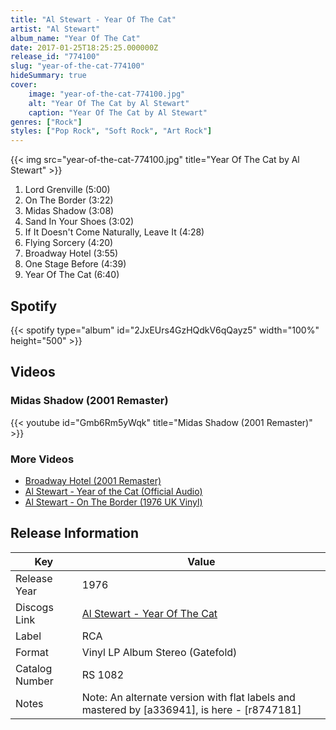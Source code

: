 ```yaml
---
title: "Al Stewart - Year Of The Cat"
artist: "Al Stewart"
album_name: "Year Of The Cat"
date: 2017-01-25T18:25:25.000000Z
release_id: "774100"
slug: "year-of-the-cat-774100"
hideSummary: true
cover:
    image: "year-of-the-cat-774100.jpg"
    alt: "Year Of The Cat by Al Stewart"
    caption: "Year Of The Cat by Al Stewart"
genres: ["Rock"]
styles: ["Pop Rock", "Soft Rock", "Art Rock"]
---
```


{{< img src="year-of-the-cat-774100.jpg" title="Year Of The Cat by Al Stewart" >}}

<!-- section break -->

1. Lord Grenville (5:00)
2. On The Border (3:22)
3. Midas Shadow (3:08)
4. Sand In Your Shoes (3:02)
5. If It Doesn't Come Naturally, Leave It (4:28)
6. Flying Sorcery (4:20)
7. Broadway Hotel (3:55)
8. One Stage Before (4:39)
9. Year Of The Cat (6:40)

<!-- section break -->


## Spotify
{{< spotify type="album" id="2JxEUrs4GzHQdkV6qQayz5" width="100%" height="500" >}}



## Videos
### Midas Shadow (2001 Remaster)
{{< youtube id="Gmb6Rm5yWqk" title="Midas Shadow (2001 Remaster)" >}}<br>

### More Videos

- [Broadway Hotel (2001 Remaster)](https://www.youtube.com/watch?v=2zpShd0A7Nk)
- [Al Stewart - Year of the Cat (Official Audio)](https://www.youtube.com/watch?v=Ak_MTXQALa0)
- [Al Stewart - On The Border (1976 UK Vinyl)](https://www.youtube.com/watch?v=wgq6iz6-N_M)


## Release Information
|  Key           | Value                                                |
| ---------------| ---------------------------------------------------- |
| Release Year   | 1976                                   |
| Discogs Link   | [Al Stewart - Year Of The Cat](https://www.discogs.com/release/774100-Al-Stewart-Year-Of-The-Cat) |
| Label          | RCA |
| Format         | Vinyl LP Album Stereo (Gatefold) |
| Catalog Number | RS 1082 |
| Notes |   Note: An alternate version with flat labels and mastered by [a336941], is here - [r8747181]    |